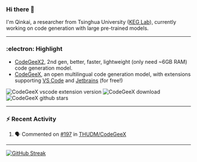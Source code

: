 ### Hi there 👋

I'm Qinkai, a researcher from Tsinghua University ([KEG Lab](https://github.com/THUDM)), currently working on code generation with large pre-trained models.

---

### :electron: Highlight

* [CodeGeeX2](https://github.com/THUDM/CodeGeeX2), 2nd gen, better, faster, lightweight (only need ~6GB RAM) code generation model.
* [CodeGeeX](https://github.com/THUDM/CodeGeeX), an open multilingual code generation model, with extensions supporting [VS Code](https://marketplace.visualstudio.com/items?itemName=aminer.codegeex) and [Jetbrains](https://plugins.jetbrains.com/plugin/20587-codegeex) (for free!)

![CodeGeeX vscode extension version](https://img.shields.io/visual-studio-marketplace/v/aminer.codegeex?colorA=0B9FE0&colorB=brightgreen)
![CodeGeeX download](https://img.shields.io/visual-studio-marketplace/d/aminer.codegeex?colorA=0B9FE0&colorB=brightgreen)
![CodeGeeX github stars](https://img.shields.io/github/stars/THUDM/CodeGeeX?style=social)

---

### :zap: Recent Activity

<!--START_SECTION:activity-->
1. 🗣 Commented on [#197](https://github.com/THUDM/CodeGeeX/issues/197#issuecomment-1675191137) in [THUDM/CodeGeeX](https://github.com/THUDM/CodeGeeX)
<!--END_SECTION:activity-->

---

[![GitHub Streak](https://streak-stats.demolab.com/?user=Stanislas0&theme=github-dark-blue)](https://git.io/streak-stats)
